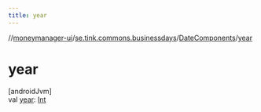 ```yaml
---
title: year
---
```

//[moneymanager-ui](../../../index.html)/[se.tink.commons.businessdays](../index.html)/[DateComponents](index.html)/[year](year.html)



# year



[androidJvm]\
val [year](year.html): [Int](https://kotlinlang.org/api/latest/jvm/stdlib/kotlin/-int/index.html)




